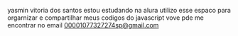 yasmin vitoria dos santos 
estou estudando na alura
utilizo esse espaco para orgarnizar e compartilhar meus codigos do javascript
vove pde me encontrar no email 00001077327274sp@gmail.com
